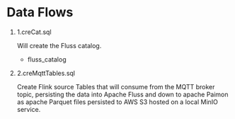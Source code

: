 
# Data Flows

1. 1.creCat.sql

    Will create the Fluss catalog.

    - fluss_catalog

2. 2.creMqttTables.sql

    Create Flink source Tables that will consume from the MQTT broker topic, persisting the data into Apache Fluss and down to apache Paimon as apache Parquet files persisted to AWS S3 hosted on a local MinIO service.



